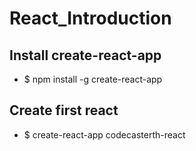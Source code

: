 # React_Introduction
## Install create-react-app
*  $ npm install -g create-react-app
## Create first react
*  $ create-react-app codecasterth-react
